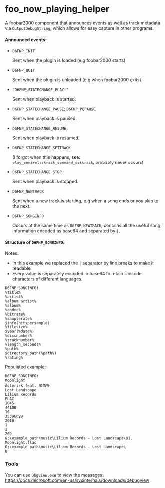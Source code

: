 

# foo_now_playing_helper

A foobar2000 component that announces events as well as track metadata via `OutputDebugString`, which allows for easy capture in other programs.


#### Announced events:

* `D6FNP_INIT`

	Sent when the plugin is loaded (e.g foobar2000 starts)
* `D6FNP_QUIT`

	Sent when the plugin is unloaded (e.g when foobar2000 exits)
* `"D6FNP_STATECHANGE_PLAY!"`

	Sent when playback is started.
* `D6FNP_STATECHANGE_PAUSE`; `D6FNP_PBPAUSE`

	Sent when playback is paused.
* `D6FNP_STATECHANGE_RESUME`

	Sent when playback is resumed.
* `D6FNP_STATECHANGE_SETTRACK`

	(I forgot when this happens, see: `play_control::track_command_settrack`, probably never occurs)
* `D6FNP_STATECHANGE_STOP`

	Sent when playback is stopped.
* `D6FNP_NEWTRACK`

	Sent when a new track is starting, e.g when a song ends or you skip to the next.
* `D6FNP_SONGINFO`

	Occurs at the same time as `D6FNP_NEWTRACK`, contains all the useful song information encoded as base64 and separated by `|`.

#### Structure of `D6FNP_SONGINFO`:
Notes:
- In this example we replaced the `|` separator by line breaks to make it readable.
- Every value is separately encoded in base64 to retain Unicode characters of different languages.
```
D6FNP_SONGINFO!
%title%
%artist%
%album artist%
%album%
%codec%
%bitrate%
%samplerate%
$info(bitspersample)
%filesize%
$year(%date%)
%discnumber%
%tracknumber%
%length_seconds%
%path%
$directory_path(%path%)
%rating%
```
Populated example:
```
D6FNP_SONGINFO!
Moonlight
Asterisk feat. 那由多
Lost Landscape
Lilium Records
FLAC
1045
44100
16
35396699
2018
1
1
269
G:\example_path\music\Lilium Records - Lost Landscape\01. Moonlight.flac
G:\example_path\music\Lilium Records - Lost Landscape\
8
```

### Tools
You can use `Dbgview.exe` to view the messages: https://docs.microsoft.com/en-us/sysinternals/downloads/debugview
